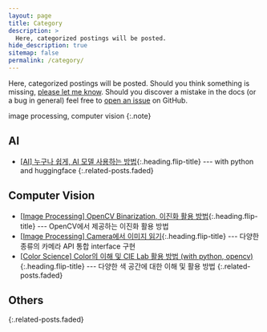 ```yaml
---
layout: page
title: Category
description: >
  Here, categorized postings will be posted. 
hide_description: true
sitemap: false
permalink: /category/
---
```


Here, categorized postings will be posted. 
Should you think something is missing, [please let me know](mailto:pjaesung2@gmail.com).
Should you discover a mistake in the docs (or a bug in general) feel free to [open an issue](https://github.com/devpko) on GitHub.

image processing, computer vision
{:.note}

## AI
* [\[AI\] 누구나 쉽게, AI 모델 사용하는 방법](../postings/_posts/ai/2023-03-21-ai-for-everyone.md){:.heading.flip-title} --- with python and huggingface
{:.related-posts.faded}

## Computer Vision
* [\[Image Processing\] OpenCV Binarization, 이진화 활용 방법](../postings/_posts/computer-vision/2023-01-25-opencv-binarization.md){:.heading.flip-title} --- OpenCV에서 제공하는 이진화 활용 방법
* [\[Image Processing\] Camera에서 이미지 읽기](../postings/_posts/computer-vision/2023-01-24-camera-apis.md){:.heading.flip-title} --- 다양한 종류의 카메라 API 통합 interface 구현
* [\[Color Science\] Color의 이해 및 CIE Lab 활용 방법 (with python, opencv)](../postings/_posts/computer-vision/2023-01-14-color-science.md){:.heading.flip-title} --- 다양한 색 공간에 대한 이해 및 활용 방법
{:.related-posts.faded}

## Others
{:.related-posts.faded}

